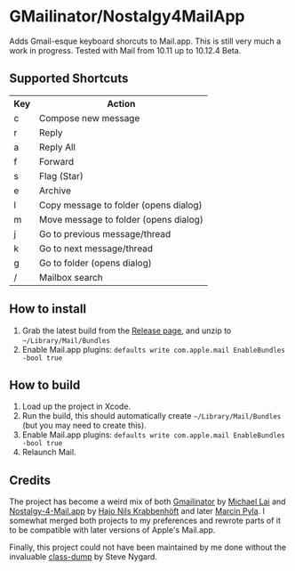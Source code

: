 # GMailinator/Nostalgy4MailApp

Adds Gmail-esque keyboard shorcuts to Mail.app.  This is still very much a work
in progress. Tested with Mail from 10.11 up to 10.12.4 Beta.

## Supported Shortcuts

<table>
  <tr><th>Key</th><th>Action</th></tr>
  <tr><td>c</td><td>Compose new message</td></tr>
  <tr><td>r</td><td>Reply</td></tr>
  <tr><td>a</td><td>Reply All</td></tr>
  <tr><td>f</td><td>Forward</td></tr>
  <tr><td>s</td><td>Flag (Star)</td></tr>
  <tr><td>e</td><td>Archive</td></tr>
  <tr><td>l</td><td>Copy message to folder (opens dialog)</td></tr>
  <tr><td>m</td><td>Move message to folder (opens dialog)</td></tr>
  <tr><td>j</td><td>Go to previous message/thread</td></tr>
  <tr><td>k</td><td>Go to next message/thread</td></tr>
  <tr><td>g</td><td>Go to folder (opens dialog)</td></tr>
  <tr><td>/</td><td>Mailbox search</td></tr>
</table>

## How to install

1. Grab the latest build from the [Release page](https://github.com/jelmervdl/Nostalgy-4-Mail.app/releases), and unzip to `~/Library/Mail/Bundles`
2. Enable Mail.app plugins:
       `defaults write com.apple.mail EnableBundles -bool true`

## How to build

1. Load up the project in Xcode.
2. Run the build, this should automatically create `~/Library/Mail/Bundles` (but you may need to create this).
3. Enable Mail.app plugins:
       `defaults write com.apple.mail EnableBundles -bool true`
4. Relaunch Mail.

## Credits

The project has become a weird mix of both [Gmailinator](https://github.com/nompute/GMailinator) by [Michael Lai](https://github.com/nompute) and [Nostalgy-4-Mail.app](https://github.com/fxtentacle/Nostalgy-4-Mail.app) by [Hajo Nils Krabbenhöft](https://github.com/fxtentacle) and later [Marcin Pyla](https://github.com/cubbi). I somewhat merged both projects to my preferences and rewrote parts of it to be compatible with later versions of Apple's Mail.app.

Finally, this project could not have been maintained by me done without the invaluable [class-dump](http://stevenygard.com/projects/class-dump/) by Steve Nygard.
